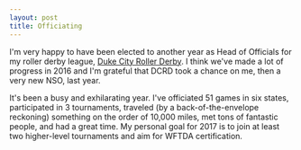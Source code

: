```yaml
---
layout: post
title: Officiating
---
```


I'm very happy to have been elected to another year as Head of Officials for my roller derby league, 
[Duke City Roller Derby](http://www.dukecityderby.com/). I think we've made a lot of progress in 2016 and I'm 
grateful that DCRD took a chance on me, then a very new NSO, last year.

It's been a busy and exhilarating year. I've officiated 51 games in six states, participated in 3 tournaments, 
traveled (by a back-of-the-envelope reckoning) something on the order of 10,000 miles, met tons of fantastic people, and had a great time. 
My personal goal for 2017 is to join at least two higher-level tournaments and aim for WFTDA certification.
